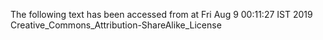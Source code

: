The following text has been accessed from at Fri Aug 9 00:11:27 IST 2019
Creative_Commons_Attribution-ShareAlike_License
